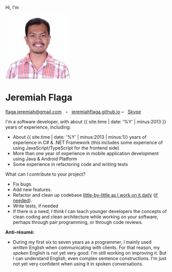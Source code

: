 <div class="resume-section-content col-md-10" markdown="1">

<p class="lead mt-5">Hi, I'm </p>


<span class="d-none d-print-block float-right"><img class="img-fluid img-profile rounded-circle mx-auto mb-2" src="../../images/Jboy2017-Real-2(200x200).jpg" alt="" /></span>


<h1 class="mb-0">
    Jeremiah
    <span class="text-primary">Flaga</span>
</h1>


<div class="subheading mb-5">
    <a href="mailto:{{ site.email | encode_email }}">flaga.jeremiah@gmail.com</a> &nbsp; 
     ◦ &nbsp;
    <a href="/">jeremiahflaga.github.io</a> 
     ◦ &nbsp;
    <a href="skype:jboyflaga?chat">Skype</a>
</div>

<p class="lead" markdown="1">
    I'm a software developer,
    with about {{ site.time | date: '%Y' | minus:2013 }} years of experience, including:
</p>

- About {{ site.time | date: '%Y' | minus:2013 | minus:1}} years of experience in C# & .NET Framework (this includes some experience of using JavaScript/TypeScript for the frontend side)
- More than one year of experience in mobile application development using Java & Android Platform
- Some experience in refactoring code and writing tests

<p class="lead">What can I contribute to your project?</p>

- Fix bugs.
- Add new features.
- Refactor and clean up codebase [little-by-little as I work on it daily](https://medium.com/@kentbeck_7670/software-design-is-human-relationships-part-2-of-3-waiters-changers-and-sufficiency-4c0bb9a08d23) ([if needed](/2020/07/31/some-legacy-code-lessons-and-resources/)).
- Write tests, if needed
- If there is a need, _I think_ I can teach younger developers the concepts of clean coding and clean architecture while working on your software, perhaps through pair programming, or through code reviews. 



<p class="lead mt-5"><strong>Anti-résumé:</strong></p>

- During my first six to seven years as a programmer, I mainly used _written_ English when communicating with clients. For that reason, my _spoken_ English is not yet very good. I'm still working on improving it. But I can understand English, even complex sentence constructions. I'm just not yet very confident when using it in spoken conversations.



<div class="d-none d-print-block">
    <br /><br /><br /><br />
    <br /><br /><br /><br />
    <br /><br /><br /><br />
</div>


</div>
